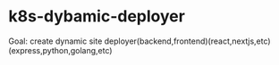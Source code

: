 # k8s-dybamic-deployer

Goal: create dynamic site deployer(backend,frontend)(react,nextjs,etc)(express,python,golang,etc)

